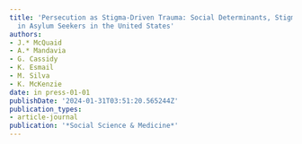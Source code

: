 ```yaml
---
title: 'Persecution as Stigma-Driven Trauma: Social Determinants, Stigma, and Violence
  in Asylum Seekers in the United States'
authors:
- J.* McQuaid
- A.* Mandavia
- G. Cassidy
- K. Esmail
- M. Silva
- K. McKenzie
date: in press-01-01
publishDate: '2024-01-31T03:51:20.565244Z'
publication_types:
- article-journal
publication: '*Social Science & Medicine*'
---
```

